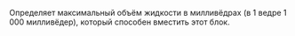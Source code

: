 Определяет максимальный объём жидкости в милливёдрах (в 1 ведре 1 000 милливёдер), который способен вместить этот блок.